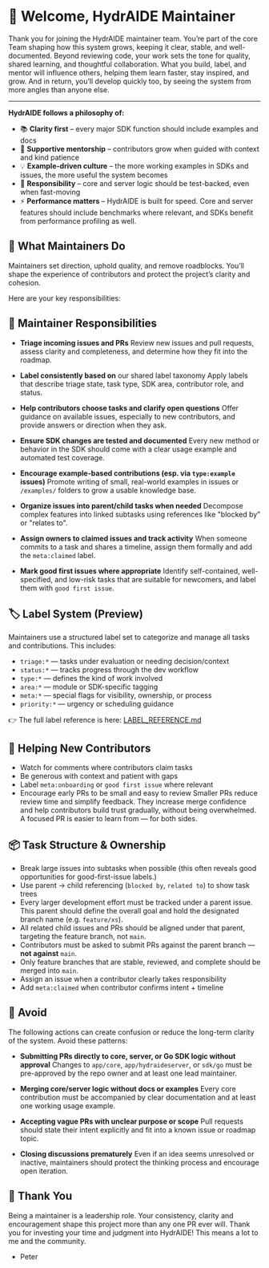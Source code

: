 # 👋 Welcome, HydrAIDE Maintainer

Thank you for joining the HydrAIDE maintainer team. You’re part of the core Team shaping how this system grows, 
keeping it clear, stable, and well-documented. Beyond reviewing code, your work sets the tone for quality, shared 
learning, and thoughtful collaboration. What you build, label, and mentor will influence others, helping them 
learn faster, stay inspired, and grow. And in return, you’ll develop quickly too, by seeing the system from 
more angles than anyone else.

---

**HydrAIDE follows a philosophy of:**

* 📚 **Clarity first** – every major SDK function should include examples and docs
* 🌱 **Supportive mentorship** – contributors grow when guided with context and kind patience
* 💡 **Example-driven culture** – the more working examples in SDKs and issues, the more useful the system becomes
* 🧪 **Responsibility** – core and server logic should be test-backed, even when fast-moving
* ⚡ **Performance matters** – HydrAIDE is built for speed. Core and server features should include benchmarks where relevant, and SDKs benefit from performance profiling as well.

## 🧭 What Maintainers Do

Maintainers set direction, uphold quality, and remove roadblocks. You’ll shape the experience of contributors and protect the project’s clarity and cohesion.

Here are your key responsibilities:

## 🧭 Maintainer Responsibilities

* **Triage incoming issues and PRs**
  Review new issues and pull requests, assess clarity and completeness, and determine how they fit into the roadmap.

* **Label consistently based on** our shared label taxonomy
  Apply labels that describe triage state, task type, SDK area, contributor role, and status.

* **Help contributors choose tasks and clarify open questions**
  Offer guidance on available issues, especially to new contributors, and provide answers or direction when they ask.

* **Ensure SDK changes are tested and documented**
  Every new method or behavior in the SDK should come with a clear usage example and automated test coverage.

* **Encourage example-based contributions (esp. via `type:example` issues)**
  Promote writing of small, real-world examples in issues or `/examples/` folders to grow a usable knowledge base.

* **Organize issues into parent/child tasks when needed**
  Decompose complex features into linked subtasks using references like "blocked by" or "relates to".

* **Assign owners to claimed issues and track activity**
  When someone commits to a task and shares a timeline, assign them formally and add the `meta:claimed` label.

* **Mark good first issues where appropriate**
  Identify self-contained, well-specified, and low-risk tasks that are suitable for newcomers, and label them with `good first issue`.

## 🏷 Label System (Preview)

Maintainers use a structured label set to categorize and manage all tasks and contributions. This includes:

* `triage:*` — tasks under evaluation or needing decision/context
* `status:*` — tracks progress through the dev workflow
* `type:*` — defines the kind of work involved
* `area:*` — module or SDK-specific tagging
* `meta:*` — special flags for visibility, ownership, or process
* `priority:*` — urgency or scheduling guidance

👉 The full label reference is here: [LABEL_REFERENCE.md](LABEL_REFERENCE.md)

## 🤝 Helping New Contributors

* Watch for comments where contributors claim tasks
* Be generous with context and patient with gaps
* Label `meta:onboarding` or `good first issue` where relevant
* Encourage early PRs to be small and easy to review
  Smaller PRs reduce review time and simplify feedback. They increase merge confidence and help contributors build 
  trust gradually, without being overwhelmed. A focused PR is easier to learn from — for both sides.

## 📦 Task Structure & Ownership

* Break large issues into subtasks when possible (this often reveals good opportunities for good-first-issue labels.)
* Use parent → child referencing (`blocked by`, `related to`) to show task trees
* Every larger development effort must be tracked under a parent issue. This parent should define the overall goal and hold the designated branch name (e.g. `feature/xs`).
* All related child issues and PRs should be aligned under that parent, targeting the feature branch, not `main`.
* Contributors must be asked to submit PRs against the parent branch — **not against** `main`.
* Only feature branches that are stable, reviewed, and complete should be merged into `main`.
* Assign an issue when a contributor clearly takes responsibility
* Add `meta:claimed` when contributor confirms intent + timeline

## 🚫 Avoid

The following actions can create confusion or reduce the long-term clarity of the system. Avoid these patterns:

* **Submitting PRs directly to core, server, or Go SDK logic without approval**
  Changes to `app/core`, `app/hydraideserver`, or `sdk/go` must be pre-approved by the repo owner and at least one lead maintainer.

* **Merging core/server logic without docs or examples**
  Every core contribution must be accompanied by clear documentation and at least one working usage example.

* **Accepting vague PRs with unclear purpose or scope**
  Pull requests should state their intent explicitly and fit into a known issue or roadmap topic.

* **Closing discussions prematurely**
  Even if an idea seems unresolved or inactive, maintainers should protect the thinking process and encourage open iteration.

## 🙏 Thank You

Being a maintainer is a leadership role. Your consistency, clarity and encouragement shape this project
more than any one PR ever will. Thank you for investing your time and judgment into HydrAIDE! This means a lot to me and the community.

- Peter
